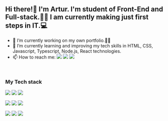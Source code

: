 ## Hi there!👋 I'm Artur. I'm student of Front-End and Full-stack.👨‍🎓 I am currently making just first steps in IT.💻
- 🔭 I’m currently working on my own portfolio.👨‍💻
- 🌱 I’m currently learning and improving my tech skills in HTML, CSS, Javascript, Typescript, Node.js, React technologies.
- 📫 How to reach me: [<img src="https://img.shields.io/badge/Gmail-DCDCDC?style=flat&logo=google&logoColor=B22222&">](mailto:"stoianovart@gmail.com"/ "Gmail") [<img src="https://img.shields.io/badge/Telegram-4682B4?style=flat&logo=telegram&logoColor=white&">](https://t.me/stoianovart/ "Telegram") [<img src="https://img.shields.io/badge/LinkedIn-0A66C2?style=flat&logo=linkedin&logoColor=white&">](https://linkedin.com/in/artur-stoianov/ "LinkedIn")
<br>

### My Tech stack

<img src="https://img.shields.io/badge/HTML-181717?style=flat&logo=html5&logoColor=E34F26&"> <img src="https://img.shields.io/badge/CSS-181717?style=flat&logo=css3&logoColor=1572B6&"> <img src="https://img.shields.io/badge/Photoshop-181717?style=flat&logo=adobe photoshop&logoColor=31A8FF&"> 

<img src="https://img.shields.io/badge/Figma-181717?style=flat&logo=figma&logoColor=B22222&"> <img src="https://img.shields.io/badge/JavaScript-181717?style=flat&logo=javascript&logoColor=gold&"> <img src="https://img.shields.io/badge/React-181717?style=flat&logo=react&logoColor=#61DAFB&">

<img src="https://img.shields.io/badge/Git-181717?style=flat&logo=git&logoColor=F05032&"> <img src="https://img.shields.io/badge/GitHub-181717?style=flat&logo=github&logoColor=ffffff&"> <img src="https://img.shields.io/badge/GitLab-181717?style=flat&logo=gitlab&logoColor=FC6D26&">

<!--
**ArturOdesa/ArturOdesa** is a ✨ _special_ ✨ repository because its `README.md` (this file) appears on your GitHub profile.

Here are some ideas to get you started:

- 🔭 I’m currently working on ...
- 🌱 I’m currently learning ...
- 👯 I’m looking to collaborate on ...
- 🤔 I’m looking for help with ...
- 💬 Ask me about ...
- 📫 How to reach me: ...
- 😄 Pronouns: ...
- ⚡ Fun fact: ...
-->
